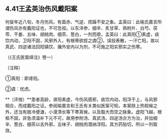 ## 4.41王孟英治伤风戴阳案

何叟年近八旬，冬月伤风，有面赤、气逆、烦躁不安之象。孟英曰：此喻氏嘉言所谓伤风亦有戴阳证也，不可忽视。以东洋参、细辛、炙甘草、熟附片、白芍、茯苓、干姜、五味、胡桃肉、细茶、葱白，一剂而瘳。孟英曰：此真阳①素虚，痰饮内动，卫阳不固，风邪外入，有根蒂欲拔之虞②，误投表散，一汗亡阳，故以真武、四逆诸法回阳镇饮、攘外安内以为剂，不可施之阳实邪实之伤寒。

（《王氏医案绎注》卷一）

〔注释〕

①真阳：即肾阳。

②虞：忧虑。

**〔评按〕**患者高龄，肾阳素虚，今伤风感邪，痰饮内动，阳浮于上，与风邪相合，而成戴阳之证。参阅喻嘉言和王氏有关类似医案可知，本案除上热假候之外，还当有肢冷便溏，小溲清长等下寒真候，以及豁大而空之脉象。虚阳飞越，根柢不固，非急须温补下元不可，故用参附汤、真武汤、四逆汤合方为治，并加细辛、葱白、细茶以去外邪，五味子、胡桃肉潜纳浮阳。其方药贴切，所以一剂取效。
